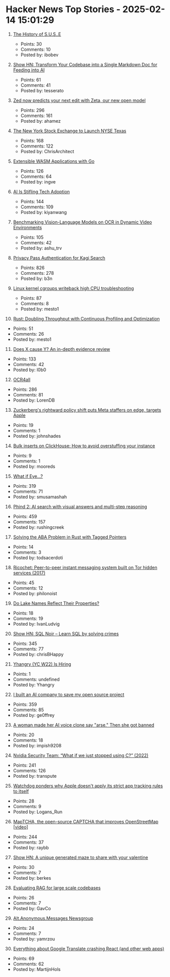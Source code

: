 # Hacker News Top Stories - 2025-02-14 15:01:29

1. [The History of S.U.S..E](https://www.abortretry.fail/p/the-history-of-suse)
   - Points: 30
   - Comments: 10
   - Posted by: ibobev

2. [Show HN: Transform Your Codebase into a Single Markdown Doc for Feeding into AI](https://tesserato.web.app/posts/2025-02-12-CodeWeaver-launch/index.html)
   - Points: 61
   - Comments: 41
   - Posted by: tesserato

3. [Zed now predicts your next edit with Zeta, our new open model](https://zed.dev/blog/edit-prediction)
   - Points: 296
   - Comments: 161
   - Posted by: ahamez

4. [The New York Stock Exchange to Launch NYSE Texas](https://ir.theice.com/press/news-details/2025/The-New-York-Stock-Exchange-to-Launch-NYSE-Texas/default.aspx)
   - Points: 168
   - Comments: 122
   - Posted by: ChrisArchitect

5. [Extensible WASM Applications with Go](https://go.dev/blog/wasmexport)
   - Points: 126
   - Comments: 64
   - Posted by: ingve

6. [AI Is Stifling Tech Adoption](https://vale.rocks/posts/ai-is-stifling-tech-adoption)
   - Points: 144
   - Comments: 109
   - Posted by: kiyanwang

7. [Benchmarking Vision-Language Models on OCR in Dynamic Video Environments](https://arxiv.org/abs/2502.06445)
   - Points: 105
   - Comments: 42
   - Posted by: ashu_trv

8. [Privacy Pass Authentication for Kagi Search](https://blog.kagi.com/kagi-privacy-pass)
   - Points: 826
   - Comments: 278
   - Posted by: b3n

9. [Linux kernel cgroups writeback high CPU troubleshooting](https://dasl.cc/2025/01/01/debugging-our-new-linux-kernel/)
   - Points: 87
   - Comments: 8
   - Posted by: mesto1

10. [Rust: Doubling Throughput with Continuous Profiling and Optimization](https://www.polarsignals.com/blog/posts/2025/02/11/doubling-throughput-with-continuous-profiling-and-optimization)
   - Points: 51
   - Comments: 26
   - Posted by: mesto1

11. [Does X cause Y? An in-depth evidence review](https://www.cold-takes.com/does-x-cause-y-an-in-depth-evidence-review/)
   - Points: 133
   - Comments: 42
   - Posted by: l0b0

12. [OCR4all](https://www.ocr4all.org/)
   - Points: 286
   - Comments: 81
   - Posted by: LorenDB

13. [Zuckerberg's rightward policy shift puts Meta staffers on edge, targets Apple](https://www.cnbc.com/2025/02/14/zuckerbergs-rightward-policy-shift-hits-meta-staffers-targets-apple.html)
   - Points: 19
   - Comments: 1
   - Posted by: johnshades

14. [Bulk inserts on ClickHouse: How to avoid overstuffing your instance](https://www.runportcullis.co/blog/bulk-data-clickhouse/)
   - Points: 9
   - Comments: 1
   - Posted by: mooreds

15. [What if Eye...?](https://eyes.mit.edu/)
   - Points: 319
   - Comments: 71
   - Posted by: smusamashah

16. [Phind 2: AI search with visual answers and multi-step reasoning](https://www.phind.com/blog/phind-2)
   - Points: 459
   - Comments: 157
   - Posted by: rushingcreek

17. [Solving the ABA Problem in Rust with Tagged Pointers](https://minikin.me/blog/solving-the-aba-problem-in-rust-tagged-pointers)
   - Points: 14
   - Comments: 3
   - Posted by: todsacerdoti

18. [Ricochet: Peer-to-peer instant messaging system built on Tor hidden services (2017)](https://github.com/ricochet-im/ricochet)
   - Points: 45
   - Comments: 12
   - Posted by: philonoist

19. [Do Lake Names Reflect Their Properties?](https://ivanludvig.dev/tech/lake-colors)
   - Points: 18
   - Comments: 19
   - Posted by: IvanLudvig

20. [Show HN: SQL Noir – Learn SQL by solving crimes](https://www.sqlnoir.com)
   - Points: 345
   - Comments: 77
   - Posted by: chrisBHappy

21. [Yhangry (YC W22) Is Hiring](undefined)
   - Points: 1
   - Comments: undefined
   - Posted by: Yhangry

22. [I built an AI company to save my open source project](https://timefold.ai/blog/how-i-built-an-ai-company-to-save-my-open-source-project)
   - Points: 359
   - Comments: 85
   - Posted by: ge0ffrey

23. [A woman made her AI voice clone say "arse." Then she got banned](https://www.technologyreview.com/2025/02/14/1111900/ai-voice-clone-say-arse-then-banned/)
   - Points: 20
   - Comments: 18
   - Posted by: impish9208

24. [Nvidia Security Team: “What if we just stopped using C?” (2022)](https://blog.adacore.com/nvidia-security-team-what-if-we-just-stopped-using-c)
   - Points: 241
   - Comments: 126
   - Posted by: transpute

25. [Watchdog ponders why Apple doesn't apply its strict app tracking rules to itself](https://www.theregister.com/2025/02/14/apple_app_tracking_probe/)
   - Points: 28
   - Comments: 9
   - Posted by: Logans_Run

26. [MapTCHA, the open-source CAPTCHA that improves OpenStreetMap [video]](https://fosdem.org/2025/schedule/event/fosdem-2025-5879-maptcha-the-open-source-captcha-that-improves-openstreetmap/)
   - Points: 244
   - Comments: 37
   - Posted by: raybb

27. [Show HN: A unique generated maze to share with your valentine](https://love.berk.es/)
   - Points: 30
   - Comments: 7
   - Posted by: berkes

28. [Evaluating RAG for large scale codebases](https://www.qodo.ai/blog/evaluating-rag-for-large-scale-codebases/)
   - Points: 26
   - Comments: 7
   - Posted by: GavCo

29. [Alt.Anonymous.Messages Newsgroup](http://wudewasa.blogspot.com/2017/05/altanonymousmessages-newsgroup.html)
   - Points: 24
   - Comments: 7
   - Posted by: yamrzou

30. [Everything about Google Translate crashing React (and other web apps)](https://martijnhols.nl/blog/everything-about-google-translate-crashing-react)
   - Points: 69
   - Comments: 62
   - Posted by: MartijnHols

